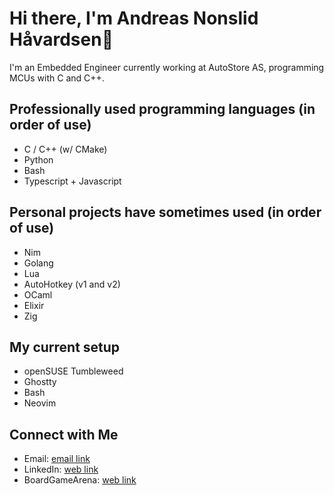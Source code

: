 # Hi there, I'm Andreas Nonslid Håvardsen👋

I'm an Embedded Engineer currently working at AutoStore AS, programming MCUs with C and C++.

## Professionally used programming languages (in order of use)
- C / C++ (w/ CMake)
- Python
- Bash
- Typescript + Javascript

## Personal projects have sometimes used (in order of use)
- Nim
- Golang
- Lua
- AutoHotkey (v1 and v2)
- OCaml
- Elixir
- Zig

## My current setup
- openSUSE Tumbleweed
- Ghostty
- Bash
- Neovim

## Connect with Me
- Email: [email link](mailto:andreas.nonshaav@hotmail.com)
- LinkedIn: [web link](https://www.linkedin.com/in/andreas-nonslid-h%C3%A5vardsen-6839a0174/)
- BoardGameArena: [web link](https://boardgamearena.com/player?id=85407199)
